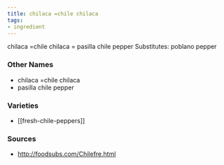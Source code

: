 ```yaml
---
title: chilaca =chile chilaca
tags:
- ingredient
---
```

chilaca =chile chilaca = pasilla chile pepper Substitutes: poblano pepper

### Other Names

* chilaca =chile chilaca
* pasilla chile pepper

### Varieties

* [[fresh-chile-peppers]]

### Sources
* http://foodsubs.com/Chilefre.html

